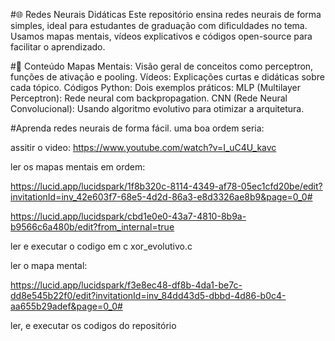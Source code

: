 #🌐 Redes Neurais Didáticas
Este repositório ensina redes neurais de forma simples, ideal para estudantes de graduação com dificuldades no tema. Usamos mapas mentais, vídeos explicativos e códigos open-source para facilitar o aprendizado.

#📂 Conteúdo
Mapas Mentais: Visão geral de conceitos como perceptron, funções de ativação e pooling.
Vídeos: Explicações curtas e didáticas sobre cada tópico.
Códigos Python: Dois exemplos práticos:
MLP (Multilayer Perceptron): Rede neural com backpropagation.
CNN (Rede Neural Convolucional): Usando algoritmo evolutivo para otimizar a arquitetura.

#Aprenda redes neurais de forma fácil.
uma boa ordem seria:

assitir o video:
https://www.youtube.com/watch?v=I_uC4U_kavc

ler os mapas mentais em ordem:

https://lucid.app/lucidspark/1f8b320c-8114-4349-af78-05ec1cfd20be/edit?invitationId=inv_42e603f7-68e5-4d2d-86a3-e8d3326ae8b9&page=0_0#

https://lucid.app/lucidspark/cbd1e0e0-43a7-4810-8b9a-b9566c6a480b/edit?from_internal=true

ler e executar o codigo em c xor_evolutivo.c

ler o mapa mental:

https://lucid.app/lucidspark/f3e8ec48-df8b-4da1-be7c-dd8e545b22f0/edit?invitationId=inv_84dd43d5-dbbd-4d86-b0c4-aa655b29adef&page=0_0#

ler, e executar os codigos do repositório
